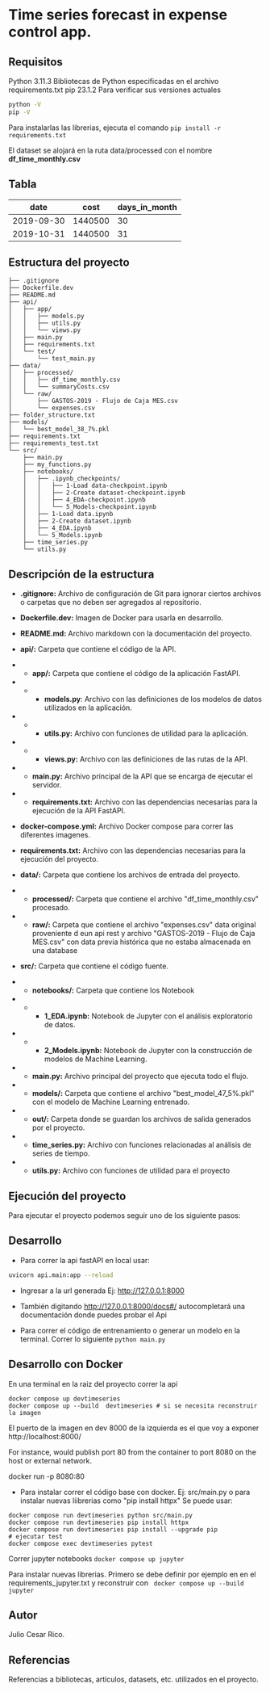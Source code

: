 # Time series forecast in expense control app.

## Requisitos
 Python 3.11.3 Bibliotecas de Python especificadas en el archivo
requirements.txt
pip 23.1.2
Para verificar sus versiones actuales
```sh
python -V
pip -V
```

Para instalarlas las librerias, ejecuta el comando `pip install -r
requirements.txt`

El dataset se alojará en la ruta data/processed con el nombre **df_time_monthly.csv**

Tabla
------------------------------------------------------------

date         |  cost       | days_in_month
------------ | ----------- | ---------------------
2019-09-30   | 1440500     |      30
2019-10-31   | 1440500     |      31
## Estructura del proyecto
```
├── .gitignore
├── Dockerfile.dev
├── README.md
├── api/
│   ├── app/
│   │   ├── models.py
│   │   ├── utils.py
│   │   └── views.py
│   ├── main.py
│   ├── requirements.txt
│   └── test/
│       └── test_main.py
├── data/
│   ├── processed/
│   │   ├── df_time_monthly.csv
│   │   └── summaryCosts.csv
│   └── raw/
│       ├── GASTOS-2019 - Flujo de Caja MES.csv
│       └── expenses.csv
├── folder_structure.txt
├── models/
│   └── best_model_38_7%.pkl
├── requirements.txt
├── requirements_test.txt
└── src/
    ├── main.py
    ├── my_functions.py
    ├── notebooks/
    │   ├── .ipynb_checkpoints/
    │   │   ├── 1-Load data-checkpoint.ipynb
    │   │   ├── 2-Create dataset-checkpoint.ipynb
    │   │   ├── 4_EDA-checkpoint.ipynb
    │   │   └── 5_Models-checkpoint.ipynb
    │   ├── 1-Load data.ipynb
    │   ├── 2-Create dataset.ipynb
    │   ├── 4_EDA.ipynb
    │   └── 5_Models.ipynb
    ├── time_series.py
    └── utils.py
```

## Descripción de la estructura
* **.gitignore:** Archivo de configuración de Git para ignorar ciertos archivos o carpetas que no deben ser agregados al repositorio.

* **Dockerfile.dev:** Imagen de Docker para usarla en desarrollo.
* **README.md:** Archivo markdown con la documentación del proyecto.
* **api/:** Carpeta que contiene el código de la API.
* * **app/:** Carpeta que contiene el código de la aplicación FastAPI.
* * * **models.py**: Archivo con las definiciones de los modelos de datos utilizados en la aplicación.
* * * **utils.py:** Archivo con funciones de utilidad para la aplicación.
* * * **views.py:** Archivo con las definiciones de las rutas de la API.

* * **main.py:** Archivo principal de la API que se encarga de ejecutar el servidor.
* * **requirements.txt:** Archivo con las dependencias necesarias para la ejecución de la API FastAPI.
* **docker-compose.yml:** Archivo Docker compose para correr las diferentes imagenes.
* **requirements.txt:** Archivo con las dependencias necesarias para la ejecución del proyecto.
* **data/:** Carpeta que contiene los archivos de entrada del proyecto.
* * **processed/:** Carpeta que contiene el archivo "df_time_monthly.csv" procesado.
* * **raw/:** Carpeta que contiene el archivo "expenses.csv" data original proveniente d eun api rest y archivo "GASTOS-2019 - Flujo de Caja MES.csv" con data previa histórica que no estaba almacenada en una database
* **src/:** Carpeta que contiene el código fuente.
* * **notebooks/:** Carpeta que contiene los Notebook
* * * **1_EDA.ipynb:** Notebook de Jupyter con el análisis exploratorio de datos.
* * * **2_Models.ipynb:** Notebook de Jupyter con la construcción de modelos de Machine Learning.
* * **main.py:** Archivo principal del proyecto que ejecuta todo el flujo.
* * **models/:** Carpeta que contiene el archivo "best_model_47_5%.pkl" con el modelo de Machine Learning entrenado.
* * **out/:** Carpeta donde se guardan los archivos de salida generados por el proyecto.
* * **time_series.py:** Archivo con funciones relacionadas al análisis de series de tiempo.
* * **utils.py:** Archivo con funciones de utilidad para el proyecto
## Ejecución del proyecto
Para ejecutar el proyecto podemos seguir uno de los siguiente pasos:

## Desarrollo

* Para correr la api fastAPI en local usar:

```sh
uvicorn api.main:app --reload
```
* Ingresar a la url generada Ej: http://127.0.0.1:8000

* También digitando http://127.0.0.1:8000/docs#/  autocompletará una documentación donde puedes probar el Api
* Para correr el código de entrenamiento o generar un modelo en la terminal.
Correr lo siguiente ``` python main.py ```

## Desarrollo con  Docker
En una terminal en la raiz del proyecto correr la  api
```
docker compose up devtimeseries
docker compose up --build  devtimeseries # si se necesita reconstruir la imagen
```
El puerto de la imagen en dev 8000 de la izquierda es el que voy a exponer
http://localhost:8000/

For instance, would publish port 80 from the container to port 8080 on the host or external network.

docker run -p 8080:80
* Para instalar correr el código base con docker.
Ej: src/main.py
o para instalar nuevas liibrerias como "pip install httpx"
Se puede usar:
```
docker compose run devtimeseries python src/main.py
docker compose run devtimeseries pip install httpx
docker compose run devtimeseries pip install --upgrade pip
# ejecutar test
docker compose exec devtimeseries pytest

```
Correr jupyter notebooks
``` docker compose up jupyter ```

Para instalar nuevas librerias. Primero se debe definir por ejemplo en en el requirements_jupyter.txt
y reconstruir con ``` docker compose up --build jupyter```
## Autor
Julio Cesar Rico.

## Referencias
Referencias a bibliotecas, artículos, datasets, etc.
utilizados en el proyecto.
